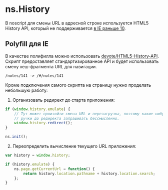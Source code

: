 # ns.History

В noscript для смены URL в адресной строке используется HTML5 History API, который не поддерживается [в IE раньше 10](http://caniuse.com/#feat=history).

## Polyfill для IE

В качестве полифилла можно использовать [devote/HTML5-History-API](https://github.com/devote/HTML5-History-API). Скрипт предоставляет стандартизированное API и будет использовать смену хеш-фрагмента URL для навигации.

    /notes/141 -> /#/notes/141

Кроме подключения самого скрипта на страницу нужно проделать небольшую работу:

1. Организовать редирект до старта приложения:

```js
if (window.history.emulate) {
    // Тут может произойти смена URL и перезагрузка, поэтому какие-нибудь
    // ручки до редиректа запрашивать бессмысленно.
    window.history.redirect();
}

ns.init();
```

2. Переопределить вычисление текущего URL приложения:

```js
var history = window.history;

if (history.emulate) {
    ns.page.getCurrentUrl = function() {
        return history.location.pathname + history.location.search;
    };
}
```
